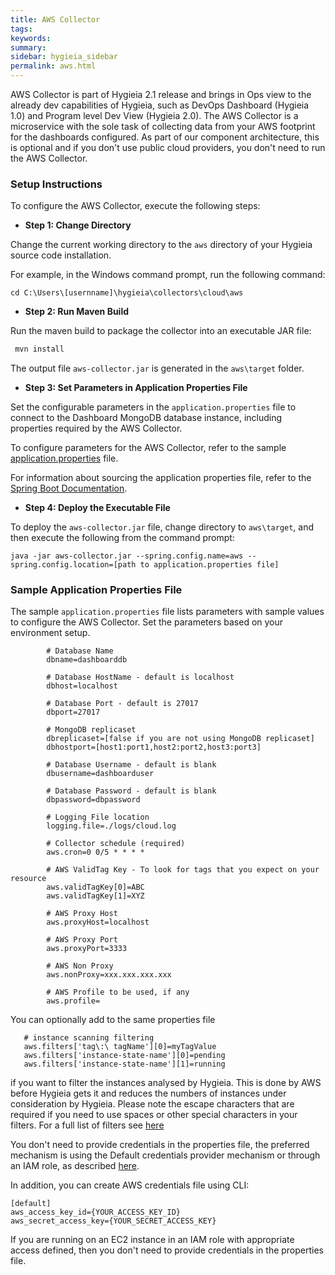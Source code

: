 ```yaml
---
title: AWS Collector
tags:
keywords:
summary:
sidebar: hygieia_sidebar
permalink: aws.html
---
```


AWS Collector is part of Hygieia 2.1 release and brings in Ops view to the already dev capabilities of Hygieia, such as DevOps Dashboard (Hygieia 1.0) and Program level Dev View (Hygieia 2.0). The AWS Collector is a microservice with the sole task of collecting data from your AWS footprint for the dashboards configured. As part of our component architecture, this is optional and if you don't use public cloud providers, you don't need to run the AWS Collector.

### Setup Instructions

To configure the AWS Collector, execute the following steps:

*   **Step 1: Change Directory**

Change the current working directory to the `aws` directory of your Hygieia source code installation.

For example, in the Windows command prompt, run the following command:

```
cd C:\Users\[usernname]\hygieia\collectors\cloud\aws
```

*   **Step 2: Run Maven Build**

Run the maven build to package the collector into an executable JAR file:

```bash
 mvn install
```

The output file `aws-collector.jar` is generated in the `aws\target` folder.

*   **Step 3: Set Parameters in Application Properties File**

Set the configurable parameters in the `application.properties` file to connect to the Dashboard MongoDB database instance, including properties required by the AWS Collector.

To configure parameters for the AWS Collector, refer to the sample [application.properties](#sample-application-properties-file) file.

For information about sourcing the application properties file, refer to the [Spring Boot Documentation](http://docs.spring.io/spring-boot/docs/current-SNAPSHOT/reference/htmlsingle/#boot-features-external-config-application-property-files).

*   **Step 4: Deploy the Executable File**

To deploy the `aws-collector.jar` file, change directory to `aws\target`, and then execute the following from the command prompt:

```
java -jar aws-collector.jar --spring.config.name=aws --spring.config.location=[path to application.properties file]
```

### Sample Application Properties File

The sample `application.properties` file lists parameters with sample values to configure the AWS Collector. Set the parameters based on your environment setup.

```properties
		# Database Name
		dbname=dashboarddb

		# Database HostName - default is localhost
		dbhost=localhost

		# Database Port - default is 27017
		dbport=27017

		# MongoDB replicaset
		dbreplicaset=[false if you are not using MongoDB replicaset]
		dbhostport=[host1:port1,host2:port2,host3:port3]

		# Database Username - default is blank
		dbusername=dashboarduser

		# Database Password - default is blank
		dbpassword=dbpassword

		# Logging File location
		logging.file=./logs/cloud.log

		# Collector schedule (required)
		aws.cron=0 0/5 * * * *

		# AWS ValidTag Key - To look for tags that you expect on your resource
		aws.validTagKey[0]=ABC
		aws.validTagKey[1]=XYZ

		# AWS Proxy Host
		aws.proxyHost=localhost

		# AWS Proxy Port
		aws.proxyPort=3333

		# AWS Non Proxy
		aws.nonProxy=xxx.xxx.xxx.xxx

		# AWS Profile to be used, if any
		aws.profile=
```

You can optionally add to the same properties file
```properties
   # instance scanning filtering
   aws.filters['tag\:\ tagName'][0]=myTagValue
   aws.filters['instance-state-name'][0]=pending
   aws.filters['instance-state-name'][1]=running
```
if you want to filter the instances analysed by Hygieia. This is done by AWS before Hygieia gets it and reduces the numbers of
instances under consideration by Hygieia. Please note the escape characters that are required if you need to use spaces or other special characters in your filters.
For a full list of filters see [here](https://docs.aws.amazon.com/cli/latest/reference/ec2/describe-instances.html)

You don't need to provide credentials in the properties file, the preferred mechanism is using the Default credentials provider mechanism or through an IAM role, as described [here](http://docs.aws.amazon.com/AWSSdkDocsJava/latest/DeveloperGuide/credentials.html).

In addition, you can create AWS credentials file using CLI:
```properties
[default]
aws_access_key_id={YOUR_ACCESS_KEY_ID}
aws_secret_access_key={YOUR_SECRET_ACCESS_KEY}
```

If you are running on an EC2 instance in an IAM role with appropriate access defined, then you don't need to provide credentials in the properties file.
